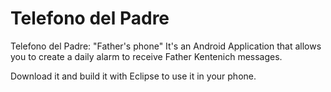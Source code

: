 Telefono del Padre
================

Telefono del Padre: "Father's phone"
It's an Android Application that allows you to create a daily alarm to receive Father Kentenich messages.

Download it and build it with Eclipse to use it in your phone.
